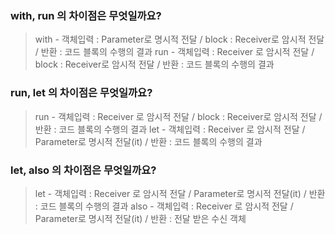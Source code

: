 ### with, run 의 차이점은 무엇일까요?
> with - 객체입력 : Parameter로 명시적 전달 / block : Receiver로 암시적 전달 / 반환 : 코드 블록의 수행의 결과
run - 객체입력 : Receiver 로 암시적 전달 / block : Receiver로 암시적 전달 / 반환 : 코드 블록의 수행의 결과

### run, let 의 차이점은 무엇일까요?
> run - 객체입력 : Receiver 로 암시적 전달 / block : Receiver로 암시적 전달 / 반환 : 코드 블록의 수행의 결과
let - 객체입력 : Receiver 로 암시적 전달 / Parameter로 명시적 전달(it) / 반환 : 코드 블록의 수행의 결과

### let, also 의 차이점은 무엇일까요?
> let - 객체입력 : Receiver 로 암시적 전달 / Parameter로 명시적 전달(it) / 반환 : 코드 블록의 수행의 결과
also - 객체입력 : Receiver 로 암시적 전달 / Parameter로 명시적 전달(it) / 반환 : 전달 받은 수신 객체
